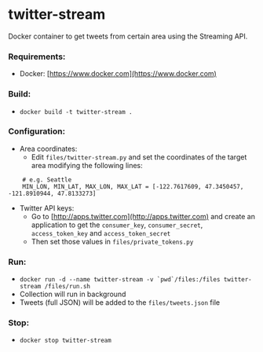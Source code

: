# twitter-stream

Docker container to get tweets from certain area using the Streaming API.

### Requirements:

* Docker: [https://www.docker.com](https://www.docker.com)

### Build:

* `docker build -t twitter-stream .`

### Configuration:

* Area coordinates:
    * Edit `files/twitter-stream.py` and set the coordinates of the target area modifying the following lines:
```
    # e.g. Seattle
    MIN_LON, MIN_LAT, MAX_LON, MAX_LAT = [-122.7617609, 47.3450457, -121.8910944, 47.8133273]
```
* Twitter API keys:
    * Go to [http://apps.twitter.com](http://apps.twitter.com) and create an application to get the `consumer_key`, `consumer_secret`, `access_token_key` and `access_token_secret`
    * Then set those values in `files/private_tokens.py`

### Run:

* ```docker run -d --name twitter-stream -v `pwd`/files:/files twitter-stream /files/run.sh```
* Collection will run in background
* Tweets (full JSON) will be added to the `files/tweets.json` file

### Stop:

* `docker stop twitter-stream`